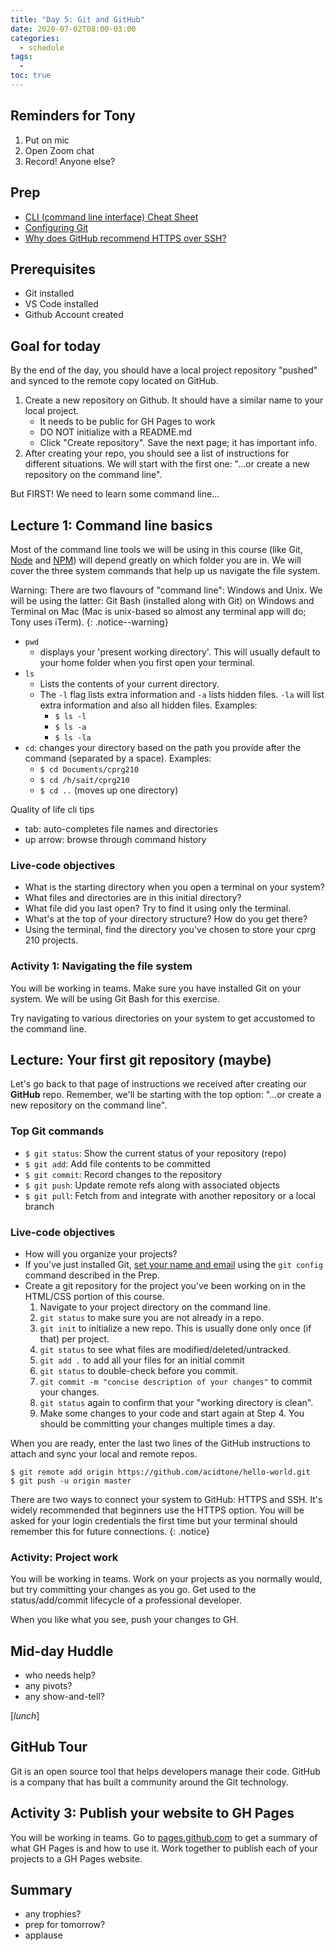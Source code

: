 ```yaml
---
title: "Day 5: Git and GitHub"
date: 2020-07-02T08:00-03:00
categories:
  - schedule
tags:
  - 
toc: true
---
```

## Reminders for Tony
1. Put on mic
2. Open Zoom chat
3. Record! Anyone else?

## Prep
- [CLI (command line interface) Cheat Sheet](https://www.git-tower.com/blog/command-line-cheat-sheet/)
- [Configuring Git](https://git-scm.com/book/en/v2/Getting-Started-First-Time-Git-Setup)
- [Why does GitHub recommend HTTPS over SSH?](https://stackoverflow.com/questions/11041729/why-does-github-recommend-https-over-ssh)

## Prerequisites 
- Git installed
- VS Code installed
- Github Account created

## Goal for today
By the end of the day, you should have a local project repository "pushed" and synced to the remote copy located on GitHub.
1. Create a new repository on Github. It should have a similar name to your local project.
    - It needs to be public for GH Pages to work
    - DO NOT initialize with a README.md
    - Click "Create repository". Save the next page; it has important info.
2. After creating your repo, you should see a list of instructions for different situations. We will start with the first one: "…or create a new repository on the command line".

But FIRST! We need to learn some command line...

## Lecture 1: Command line basics
Most of the command line tools we will be using in this course (like Git, [Node](https://nodejs.org/en/) and [NPM](https://www.npmjs.com/)) will depend greatly on which folder you are in. We will cover the three system commands that help up us navigate the file system.

Warning: There are two flavours of "command line": Windows and Unix. We will be using the latter: Git Bash (installed along with Git) on Windows and Terminal on Mac (Mac is unix-based so almost any terminal app will do; Tony uses iTerm). 
{: .notice--warning}

- `pwd`
  - displays your 'present working directory'. This will usually default to your home folder when you first open your terminal.
- `ls`
  - Lists the contents of your current directory. 
  - The `-l` flag lists extra information and `-a` lists hidden files. `-la` will list extra information and also all hidden files. Examples:
    - `$ ls -l`
    - `$ ls -a`
    - `$ ls -la`
- `cd`: changes your directory based on the path you provide after the command (separated by a space). Examples:
  - `$ cd Documents/cprg210`
  - `$ cd /h/sait/cprg210`
  - `$ cd ..` (moves up one directory)

Quality of life cli tips
- tab: auto-completes file names and directories
- up arrow: browse through command history

### Live-code objectives
- What is the starting directory when you open a terminal on your system?
- What files and directories are in this initial directory?
- What file did you last open? Try to find it using only the terminal.
- What's at the top of your directory structure? How do you get there?
- Using the terminal, find the directory you've chosen to store your cprg 210 projects.

### Activity 1: Navigating the file system
You will be working in teams. Make sure you have installed Git on your system. We will be using Git Bash for this exercise.

Try navigating to various directories on your system to get accustomed to the command line.

## Lecture: Your first git repository (maybe)
Let's go back to that page of instructions we received after creating our **GitHub** repo. Remember, we'll be starting with the top option: "…or create a new repository on the command line".

### Top Git commands
- `$ git status`: Show the current status of your repository (repo)
- `$ git add`: Add file contents to be committed
- `$ git commit`: Record changes to the repository
- `$ git push`: Update remote refs along with associated objects
- `$ git pull`: Fetch from and integrate with another repository or a local branch

### Live-code objectives
- How will you organize your projects?
- If you've just installed Git, [set your name and email](https://git-scm.com/book/en/v2/Getting-Started-First-Time-Git-Setup) using the `git config` command described in the Prep. 
- Create a git repository for the project you've been working on in the HTML/CSS portion of this course.
  1. Navigate to your project directory on the command line.
  2. `git status` to make sure you are not already in a repo.
  3. `git init` to initialize a new repo. This is usually done only once (if that) per project.
  4. `git status` to see what files are modified/deleted/untracked.
  5. `git add .` to add all your files for an initial commit
  6. `git status` to double-check before you commit.
  7. `git commit -m "concise description of your changes"` to commit your changes.
  8. `git status` again to confirm that your "working directory is clean".
  9. Make some changes to your code and start again at Step 4. You should be committing your changes multiple times a day.

When you are ready, enter the last two lines of the GitHub instructions to attach and sync your local and remote repos.

```shell
$ git remote add origin https://github.com/acidtone/hello-world.git
$ git push -u origin master
```

There are two ways to connect your system to GitHub: HTTPS and SSH. It's widely recommended that beginners use the HTTPS option. You will be asked for your login credentials the first time but your terminal should remember this for future connections.
{: .notice}

### Activity: Project work
You will be working in teams. Work on your projects as you normally would, but try committing your changes as you go. Get used to the status/add/commit lifecycle of a professional developer.

When you like what you see, push your changes to GH.

## Mid-day Huddle
- who needs help?
- any pivots?
- any show-and-tell?

[*lunch*]

## GitHub Tour
Git is an open source tool that helps developers manage their code. GitHub is a company that has built a community around the Git technology.

## Activity 3: Publish your website to GH Pages
You will be working in teams. Go to [pages.github.com](https://pages.github.com/) to get a summary of what GH Pages is and how to use it. Work together to publish each of your projects to a GH Pages website.

## Summary
- any trophies?
- prep for tomorrow?
- applause